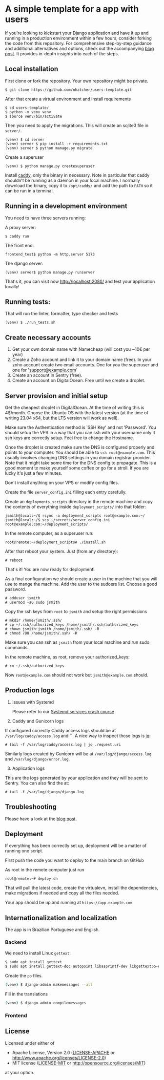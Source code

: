 # A simple template for a app with users

If you're looking to kickstart your Django application and have it up and running in a production environment within a few hours, consider forking the code from this repository. For comprehensive step-by-step guidance and additional alternatives and options, check out the accompanying [blog post](https://www.nhatcher.com/post/a-cto-on-a-shoestring/). It provides in-depth insights into each of the steps.

## Local installation

First clone or fork the repository. Your own repository might be private.

```
$ git clone https://github.com/nhatcher/users-template.git
```

After that create a virtual environment and install requirements

```
$ cd users-template/
$ python -m venv venv
$ source venv/bin/activate
```

Then you need to apply the migrations. This will create an sqlite3 file in `server/`.

```
(venv) $ cd server
(venv) server $ pip install -r requirements.txt
(venv) server $ python manage.py migrate
```

Create a superuser
```
(venv) $ python manage.py createsuperuser
```

Install [caddy](https://caddyserver.com/), only the binary in necessary. Note in particular that caddy shouldn't be running as a daemon in your local machine.
I normally download the binary, copy it to `/opt/caddy/` and add the path to `PATH` so it can be run in a terminal.

## Running in a development environment

You need to have three servers running:

A proxy server:
```
$ caddy run
```

The front end:
```
frontend_test$ python -m http.server 5173
```

The django server:
```
(venv) server$ python manage.py runserver
```

That's it, you can visit now <http://localhost:2080/> and test your application locally!

## Running tests:

That will run the linter, formatter, type checker and tests

```
(venv) $ ./run_tests.sh
```

## Create necessary accounts

1. Get your own domain name with Namecheap (will cost you ~10€ per year)
2. Create a Zoho account and link it to your domain name (free).
   In your zoho account create two email accounts. One for you the superuser and one for 'support@example.com'
3. Create an account in Sentry (free).
4. Create an account on DigitalOcean. Free until we create a droplet.

## Server provision and initial setup

Get the cheapest droplet in DigitalOcean. At the time of writing this is 4$/month. Choose the Ubuntu OS with the latest version (at the time of writing 23.04 x64, but the LTS version will work as well).

Make sure the Authentication method is 'SSH Key' and not 'Password'.
You should setup the VPS in a way that you can ssh with your username only if ssh keys are correctly setup. Feel free to change the Hostname.

Once the droplet is created make sure the DNS is configured properly and points to your computer. You should be able to `ssh root@example.com`. This usually involves changing DNS settings in you domain registrar provider. Note that it might take some time for the DNS config to propagate. This is a good moment to make yourself some coffee or go for a stroll. If you are lucky it's just a few minutes.

Don't install anything on your VPS or modify config files.

Create the file `server_config.ini` filling each entry carefully.

Create an `deployments_scripts` directory in the remote machine and copy the contents of everything inside `deployment_scripts/` into that folder:

```
jsmith@local:~/$ rsync -a deployment_scripts root@example.com:~/
jsmith@local:~/$ scp ~/secrets/server_config.ini root@example.com:~/deployment_scripts/
```

In the remote computer, as a superuser run:
```
root@remote:~/deployment_scripts# ./install.sh
```

After that reboot your system. Just (from any directory):
```
# reboot
```

That's it! You are now ready for deployment!

As a final configuration we should create a user in the machine that you will use to mange the machine. Add the user to the sudoers list. Choose a good password.
```
# adduser jsmith
# usermod -aG sudo jsmith
```

Copy the ssh keys from `root` to `jsmith` and setup the right permissions
```
# mkdir /home/jsmith/.ssh/
# cp ~/.ssh/authorized_keys /home/jsmith/.ssh/authorized_keys
# chown jsmith:jsmith /home/jsmith/.ssh/ -R
# chmod 700 /home/jsmith/.ssh/ -R
```

Make sure you can ssh as `jsmith` from your local machine and run sudo commands.

In the remote machine, as root, remove your authorized_keys:
```
# rm ~/.ssh/authorized_keys
```

Now `root@example.com` should not work but `jsmith@example.com` should.


## Production logs

1. Issues with Systemd

   Please refer to our [Systemd services crash course](https://github.com/nhatcher/users-template/tree/main/deployment_scripts#systemd-services-crash-course)

2. Caddy and Gunicorn logs

If configured correctly Caddy access logs should be at `/var/log/caddy/access.log` and ``. A nice way to inspect those logs is [jq](https://jqlang.github.io/jq/):

```
# tail -f /var/log/caddy/access.log | jq .request.uri
```

Similarly logs created by Gunicorn will be at `/var/log/django/access.log` and `/var/log/django/error.log`.

3. Application logs

This are the logs generated by your application and they will be sent to Sentry. You can also find the at:
```
# tail -f /var/log/django/django.log
```

## Troubleshooting

Please have a look at the [blog post](https://www.nhatcher.com/post/a-cto-on-a-shoestring/).


## Deployment

If everything has been correctly set up, deployment will be a matter of running one script.

First push the code you want to deploy to the main branch on GitHub

As root in the remote computer just run
```
root@remote:~# deploy.sh
```

That will pull the latest code, create the virtualevn, install the dependencies, make migrations if needed and copy all the files needed.

Your app should be up and running at `https://app.example.com`

## Internationalization and localization

The app is in Brazilian Portuguese and English.

### Backend
We need to install Linux `gettext`:

```bash
$ sudo apt install gettext
$ sudo apt install gettext-doc autopoint libasprintf-dev libgettextpo-dev
```

Create the `po` files.

```bash
(venv) $ django-admin makemessages --all
```

Fill in the translations

```bash
(venv) $ django-admin compilemessages
```



### Frontend

## License

Licensed under either of

* Apache License, Version 2.0 ([LICENSE-APACHE](LICENSE-APACHE) or http://www.apache.org/licenses/LICENSE-2.0)
* MIT license ([LICENSE-MIT](LICENSE-MIT) or http://opensource.org/licenses/MIT)

at your option.
